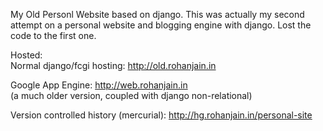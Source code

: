 My Old Personl Website based on django.
This was actually my second attempt on a personal website and blogging engine
with django. Lost the code to the first one.

Hosted:  
Normal django/fcgi hosting: <http://old.rohanjain.in>

Google App Engine:  <http://web.rohanjain.in>  
(a much older version, coupled with django non-relational)

Version controlled history (mercurial): <http://hg.rohanjain.in/personal-site>
